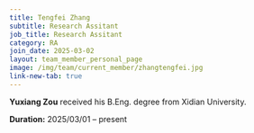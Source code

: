 ```yaml
---
title: Tengfei Zhang
subtitle: Research Assitant
job_title: Research Assitant
category: RA
join_date: 2025-03-02
layout: team_member_personal_page
image: /img/team/current_member/zhangtengfei.jpg
link-new-tab: true
---
```


**Yuxiang Zou** received his B.Eng. degree from Xidian University.

**Duration:** 2025/03/01 – present 
